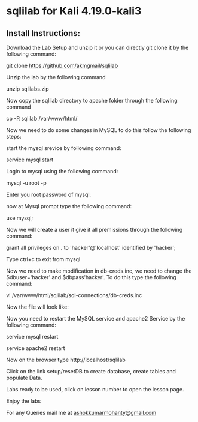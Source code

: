 # sqlilab for Kali 4.19.0-kali3

 Install Instructions:
 ---------------------
 
Download the Lab Setup and unzip it or you can directly git clone it by the following command:

git clone https://github.com/akmgmail/sqlilab

Unzip the lab by the following command

unzip sqlilabs.zip

Now copy the sqlilab directory to apache folder through the following command

cp -R sqlilab /var/www/html/

Now we need to do some changes in MySQL to do this follow the following steps:

start the mysql srevice by following command:

service mysql start

Login to mysql using the following command:

mysql -u root -p

Enter you root password of mysql.

now at Mysql prompt type the following command:

use mysql;

Now we will create a user it give it all premissions through the following command:

grant all privileges on *.* to 'hacker'@'localhost' identified by 'hacker';

Type ctrl+c to exit from mysql

Now we need to make modification in db-creds.inc, we need to change the $dbuser='hacker' and $dbpass'hacker'. To do this type the following command:

vi /var/www/html/sqlilab/sql-connections/db-creds.inc

Now the file will look like:
<?php

//give your mysql connection username n password
$dbuser ='hacker';
$dbpass ='hacker';
$dbname ="security";
$host = 'localhost';
$dbname1 = "challenges";

?>

Now you need to restart the MySQL service and apache2 Service by the following command:

service mysql restart

service apache2 restart

Now on the browser type http://localhost/sqlilab

Click on the link setup/resetDB to create database, create tables and populate Data.

Labs ready to be used, click on lesson number to open the lesson page.

Enjoy the labs

For any Queries mail me at ashokkumarmohanty@gmail.com
